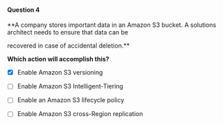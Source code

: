 #### Question  4


**A company stores important data in an Amazon S3 bucket. A solutions architect needs to ensure that data can be

recovered in case of accidental deletion.**


**Which action will accomplish this?**


- [x] Enable Amazon S3 versioning


- [ ] Enable Amazon S3 Intelligent-Tiering


- [ ] Enable an Amazon S3 lifecycle policy


- [ ] Enable Amazon S3 cross-Region replication

